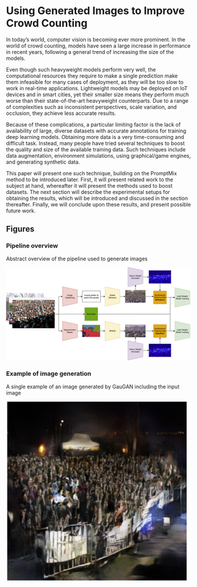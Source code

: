 # Using Generated Images to Improve Crowd Counting
In today’s world, computer vision is becoming ever more prominent. In the world of crowd counting, models have seen a large increase in performance in recent years, following a general trend of increasing the size of the models. 

Even though such heavyweight models perform very well, the computational resources they require to make a single prediction make them infeasible for many cases of deployment, as they will be too slow to work in real-time applications. Lightweight models may be deployed on IoT devices and in smart cities, yet their smaller size means they perform much worse than their state-of-the-art heavyweight counterparts. Due to a range of complexities such as inconsistent perspectives, scale variation, and occlusion, they achieve less accurate results. 

Because of these complications, a particular limiting factor is the lack of availability of large, diverse datasets with accurate annotations for training deep learning models. Obtaining more data is a very time-consuming and difficult task. Instead, many people have tried several techniques to boost the quality and size of the available training data. Such techniques include data augmentation, environment simulations, using graphical/game engines, and generating synthetic data. 

This paper will present one such technique, building on the PromptMix method to be introduced later. First, it will present related work to the subject at hand, whereafter it will present the methods used to boost datasets. The next section will describe the experimental setups for obtaining the results, which will be introduced and discussed in the section thereafter. Finally, we will conclude upon these results, and present possible future work.

## Figures 

### Pipeline overview
Abstract overview of the pipeline used to generate images
<div style="text-align: center;">
<img src="images/figure2_pipeline.png" alt="Pipeline Overview" width="1000"/>
</div>

### Example of image generation
A single example of an image generated by GauGAN including the input image

![GauGAN Epoch 130](images/figure4c_gaugan_epoch130.jpg)